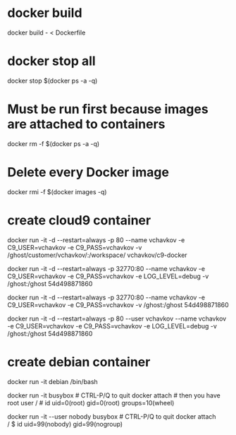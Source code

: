 # docker build
docker build - < Dockerfile

# docker stop all
docker stop $(docker ps -a -q)

# Must be run first because images are attached to containers
docker rm -f $(docker ps -a -q)

# Delete every Docker image
docker rmi -f $(docker images -q)

# create cloud9 container
docker run -it -d --restart=always -p 80 --name vchavkov -e C9_USER=vchavkov -e C9_PASS=vchavkov -v /ghost/customer/vchavkov/:/workspace/ vchavkov/c9-docker

docker run -it -d --restart=always -p 32770:80 --name vchavkov -e C9_USER=vchavkov -e C9_PASS=vchavkov -e LOG_LEVEL=debug -v /ghost:/ghost 54d498871860

docker run -it -d --restart=always -p 32770:80 --name vchavkov -e C9_USER=vchavkov -e C9_PASS=vchavkov -v /ghost:/ghost 54d498871860

docker run -it -d --restart=always -p 80 --user vchavkov --name vchavkov -e C9_USER=vchavkov -e C9_PASS=vchavkov -e LOG_LEVEL=debug -v /ghost:/ghost 54d498871860

# create debian container
docker run -it debian /bin/bash

docker run -it busybox  # CTRL-P/Q to quit
docker attach <container id>  # then you have root user
/ # id
uid=0(root) gid=0(root) groups=10(wheel)

docker run -it --user nobody busybox # CTRL-P/Q to quit
docker attach <container id>  
/ $ id
uid=99(nobody) gid=99(nogroup)
